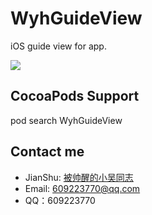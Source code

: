 # WyhGuideView
iOS guide view for app.

![](https://upload-images.jianshu.io/upload_images/4097230-53ec3f06b21462a4.png?imageMogr2/auto-orient/strip%7CimageView2/2/w/1240)

## CocoaPods Support
pod search WyhGuideView

## Contact me

- JianShu: [被帅醒的小吴同志](http://www.jianshu.com/u/b76e3853ae0b)
- Email:  609223770@qq.com
- QQ：609223770

